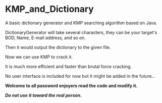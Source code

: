 # KMP_and_Dictionary
A basic dictionary generator and KMP searching algorithm based on Java.


DictionaryGenerator will take several characters, they can be your target's BOD, Name, E-mail address, and so on.


Then it would output the dictionary to the given file.


Now we can use KMP to crack it.


It is much more efficient and faster than brutal force cracking.


No user interface is included for now but it might be added in the future...


**Welcome to all password enjoyers read the code and modify it.**


**_Do not use it toward the real person._**
